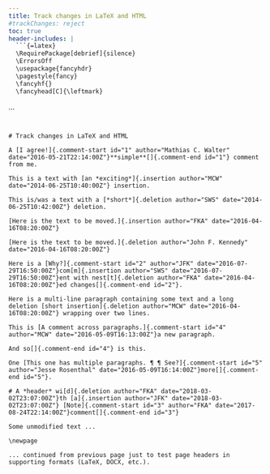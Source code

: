 ```yaml
---
title: Track changes in LaTeX and HTML
#trackChanges: reject
toc: true
header-includes: |
  ```{=latex}
  \RequirePackage[debrief]{silence}
  \ErrorsOff
  \usepackage{fancyhdr}
  \pagestyle{fancy}
  \fancyhf{}
  \fancyhead[C]{\leftmark}
  ```
...
```


# Track changes in LaTeX and HTML

A [I agree!]{.comment-start id="1" author="Mathias C. Walter" date="2016-05-21T22:14:00Z"}**simple**[]{.comment-end id="1"} comment from me.

This is a text with [an *exciting*]{.insertion author="MCW" date="2014-06-25T10:40:00Z"} insertion.

This is/was a text with a [*short*]{.deletion author="SWS" date="2014-06-25T10:42:00Z"} deletion.

[Here is the text to be moved.]{.insertion author="FKA" date="2016-04-16T08:20:00Z"}

[Here is the text to be moved.]{.deletion author="John F. Kennedy" date="2016-04-16T08:20:00Z"}

Here is a [Why?]{.comment-start id="2" author="JFK" date="2016-07-29T16:50:00Z"}com[m]{.insertion author="SWS" date="2016-07-29T16:50:00Z"}ent with nest[t]{.deletion author="FKA" date="2016-04-16T08:20:00Z"}ed changes[]{.comment-end id="2"}.

Here is a multi-line paragraph containing some text and a long deletion [short insertion]{.deletion author="MCW" date="2016-04-16T08:20:00Z"} wrapping over two lines.

This is [A comment across paragraphs.]{.comment-start id="4" author="MCW" date="2016-05-09T16:13:00Z"}a new paragraph.

And so[]{.comment-end id="4"} is this.

One [This one has multiple paragraphs. ¶ ¶ See?]{.comment-start id="5" author="Jesse Rosenthal" date="2016-05-09T16:14:00Z"}more[]{.comment-end id="5"}.

# A *header* wi[d]{.deletion author="FKA" date="2018-03-02T23:07:00Z"}th [a]{.insertion author="JFK" date="2018-03-02T23:07:00Z"} [Note]{.comment-start id="3" author="FKA" date="2017-08-24T22:14:00Z"}comment[]{.comment-end id="3"}

Some unmodified text ...

\newpage

... continued from previous page just to test page headers in supporting formats (LaTeX, DOCX, etc.).
